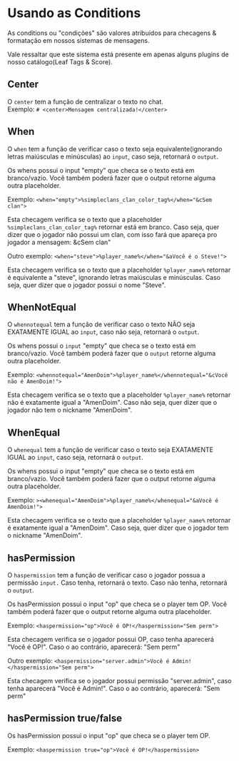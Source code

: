 # Usando as Conditions

<p>As conditions ou "condições" são valores atribuídos para checagens & formatação em nossos sistemas de mensagens.</p>

<tip>Vale ressaltar que este sistema está presente em apenas alguns plugins de nosso catálogo(Leaf Tags & Score).</tip>

## Center

<p>
    O <code>center</code> tem a função de centralizar o texto no chat.<br>
    Exemplo:  <code># &lt;center&gt;Mensagem centralizada!&lt;/center&gt;</code>
</p>

## When

<p>
    O <code>when</code> tem a função de verificar caso o texto seja equivalente(ignorando letras maiúsculas e minúsculas) ao <code>input</code>, caso seja, retornará o <code>output</code>. 
</p>

<tip>
    Os whens possui o input "empty" que checa se o texto está em branco/vazio.
    Você também poderá fazer que o output retorne alguma outra placeholder.
</tip>

<p>Exemplo: <code>&lt;when="empty"&gt;%simpleclans_clan_color_tag%&lt;/when="&cSem clan"&gt;</code></p>

<p>Esta checagem verifica se o texto que a placeholder <code>%simpleclans_clan_color_tag%</code> retornar está em branco. Caso seja, quer dizer que o jogador não possui um clan, com isso fará que apareça pro jogador a mensagem: &cSem clan"</p>

<p>Outro exemplo: <code>&lt;when="steve"&gt;%player_name%&lt;/when="&aVocê é o Steve!"&gt;</code></p>

<p>Esta checagem verifica se o texto que a placeholder <code>%player_name%</code> retornar é equivalente a "steve", ignorando letras maiúsculas e minúsculas.  Caso seja, quer dizer que o jogador possui o nome "Steve".</p>

## WhenNotEqual

<p>
    O <code>whennotequal</code> tem a função de verificar caso o texto NÃO seja EXATAMENTE IGUAL ao <code>input</code>, caso não seja, retornará o <code>output</code>. 
</p>

<tip>
    Os whens possui o <code>input</code> "empty" que checa se o texto está em branco/vazio.
    Você também poderá fazer que o <code>output</code> retorne alguma outra placeholder.
</tip>

<p>Exemplo: <code>&lt;whennotequal="AmenDoim"&gt;%player_name%&lt;/whennotequal="&cVocê não é AmenDoim!"&gt;</code></p>

<p>Esta checagem verifica se o texto que a placeholder <code>%player_name%</code> retornar não é exatamente igual a "AmenDoim". Caso não seja, quer dizer que o jogador não tem o nickname "AmenDoim".</p>

## WhenEqual

<p>O <code>whenequal</code> tem a função de verificar caso o texto seja EXATAMENTE IGUAL ao <code>input</code>, caso seja, retornará o <code>output</code>.</p>

<tip>
    Os whens possui o input "empty" que checa se o texto está em branco/vazio.
    Você também poderá fazer que o output retorne alguma outra placeholder.
</tip>

<p>Exemplo: <code>>&lt;whenequal="AmenDoim"&gt;%player_name%&lt;/whenequal="&aVocê é AmenDoim!"&gt;</code></p>

<p>Esta checagem verifica se o texto que a placeholder <code>%player_name%</code> retornar é exatamente igual a "AmenDoim". Caso seja, quer dizer que o jogador tem o nickname "AmenDoim".</p>

## hasPermission

<p>O <code>haspermission</code> tem a função de verificar caso o jogador possua a permissão <code>input.</code> Caso tenha, retornará o texto. Caso não tenha, retornará o <code>output</code>.</p>

<tip>
    Os hasPermission possui o input "op" que checa se o player tem OP.
    Você também poderá fazer que o output retorne alguma outra placeholder.
</tip>

<p>Exemplo: <code>&lt;haspermission="op"&gt;Você é OP!&lt;/haspermission="Sem perm"&gt;</code></p>

<p>Esta checagem verifica se o jogador possui OP, caso tenha aparecerá "Você é OP!". Caso o ao contrário, aparecerá: "Sem perm"</p>

<p>Outro exemplo: <code>&lt;haspermission="server.admin"&gt;Você é Admin!&lt;/haspermission="Sem perm"&gt;</code></p>

<p>Esta checagem verifica se o jogador possui permissão "server.admin", caso tenha aparecerá "Você é Admin!". Caso o ao contrário, aparecerá: "Sem perm"</p>

## hasPermission true/false

<tip>Os hasPermission possui o input "op" que checa se o player tem OP.</tip>

<p>Exemplo: <code>&lt;haspermission true="op"&gt;Você é OP!&lt;/haspermission&gt;</code></p>